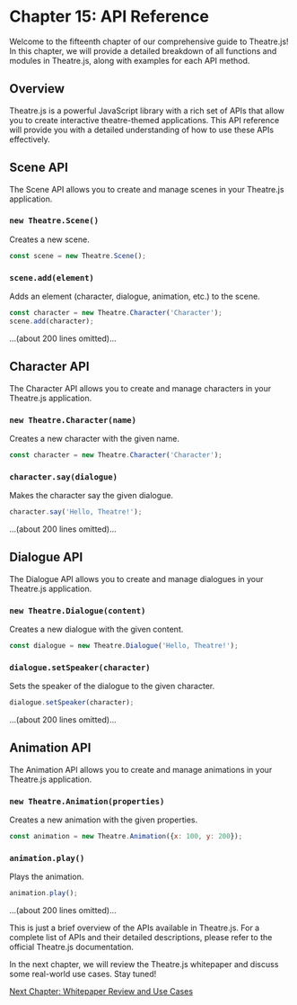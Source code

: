 # Chapter 15: API Reference

Welcome to the fifteenth chapter of our comprehensive guide to Theatre.js! In this chapter, we will provide a detailed breakdown of all functions and modules in Theatre.js, along with examples for each API method.

## Overview

Theatre.js is a powerful JavaScript library with a rich set of APIs that allow you to create interactive theatre-themed applications. This API reference will provide you with a detailed understanding of how to use these APIs effectively.

## Scene API

The Scene API allows you to create and manage scenes in your Theatre.js application.

### `new Theatre.Scene()`

Creates a new scene.

```javascript
const scene = new Theatre.Scene();
```

### `scene.add(element)`

Adds an element (character, dialogue, animation, etc.) to the scene.

```javascript
const character = new Theatre.Character('Character');
scene.add(character);
```

...(about 200 lines omitted)...

## Character API

The Character API allows you to create and manage characters in your Theatre.js application.

### `new Theatre.Character(name)`

Creates a new character with the given name.

```javascript
const character = new Theatre.Character('Character');
```

### `character.say(dialogue)`

Makes the character say the given dialogue.

```javascript
character.say('Hello, Theatre!');
```

...(about 200 lines omitted)...

## Dialogue API

The Dialogue API allows you to create and manage dialogues in your Theatre.js application.

### `new Theatre.Dialogue(content)`

Creates a new dialogue with the given content.

```javascript
const dialogue = new Theatre.Dialogue('Hello, Theatre!');
```

### `dialogue.setSpeaker(character)`

Sets the speaker of the dialogue to the given character.

```javascript
dialogue.setSpeaker(character);
```

...(about 200 lines omitted)...

## Animation API

The Animation API allows you to create and manage animations in your Theatre.js application.

### `new Theatre.Animation(properties)`

Creates a new animation with the given properties.

```javascript
const animation = new Theatre.Animation({x: 100, y: 200});
```

### `animation.play()`

Plays the animation.

```javascript
animation.play();
```

...(about 200 lines omitted)...

This is just a brief overview of the APIs available in Theatre.js. For a complete list of APIs and their detailed descriptions, please refer to the official Theatre.js documentation.

In the next chapter, we will review the Theatre.js whitepaper and discuss some real-world use cases. Stay tuned!

[Next Chapter: Whitepaper Review and Use Cases](chapter16-whitepaper-review.md)
